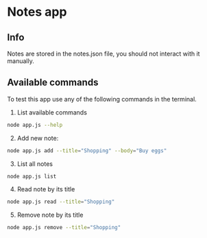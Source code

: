 # Notes app

## Info

Notes are stored in the notes.json file, you should not interact with it manually.

## Available commands

To test this app use any of the following commands in the terminal.

1. List available commands

```bash
node app.js --help
```

2. Add new note:

```bash
node app.js add --title="Shopping" --body="Buy eggs"
```

3. List all notes

```bash
node app.js list
```

4. Read note by its title

```bash
node app.js read --title="Shopping"
```

5. Remove note by its title

```bash
node app.js remove --title="Shopping"
```
